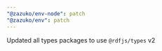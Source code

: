 ```yaml
---
"@zazuko/env-node": patch
"@zazuko/env": patch
---
```


Updated all types packages to use `@rdfjs/types` v2
